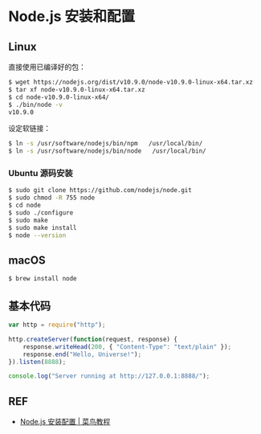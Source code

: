 # Node.js 安装和配置

## Linux

直接使用已编译好的包：

```sh
$ wget https://nodejs.org/dist/v10.9.0/node-v10.9.0-linux-x64.tar.xz
$ tar xf node-v10.9.0-linux-x64.tar.xz
$ cd node-v10.9.0-linux-x64/
$ ./bin/node -v
v10.9.0
```

设定软链接：

```sh
$ ln -s /usr/software/nodejs/bin/npm   /usr/local/bin/ 
$ ln -s /usr/software/nodejs/bin/node   /usr/local/bin/
```

### Ubuntu 源码安装

```sh
$ sudo git clone https://github.com/nodejs/node.git
$ sudo chmod -R 755 node
$ cd node
$ sudo ./configure
$ sudo make
$ sudo make install
$ node --version
```

## macOS

```sh
$ brew install node
```

## 基本代码

```js
var http = require("http");

http.createServer(function(request, response) {
    response.writeHead(200, { "Content-Type": "text/plain" });
    response.end("Hello, Universe!");
}).listen(8888);

console.log("Server running at http://127.0.0.1:8888/");
```

## REF

- [Node.js 安装配置 | 菜鸟教程](http://www.runoob.com/nodejs/nodejs-install-setup.html)